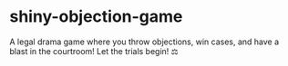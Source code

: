 # shiny-objection-game
A legal drama game where you throw objections, win cases, and have a blast in the courtroom! Let the trials begin! ⚖️
